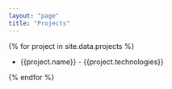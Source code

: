 ```yaml
---
layout: "page"
title: "Projects"
---
```


{% for project in site.data.projects %}
  <ul>
    <li> {{project.name}} - {{project.technologies}}</li>
  </ul>
{% endfor %}
